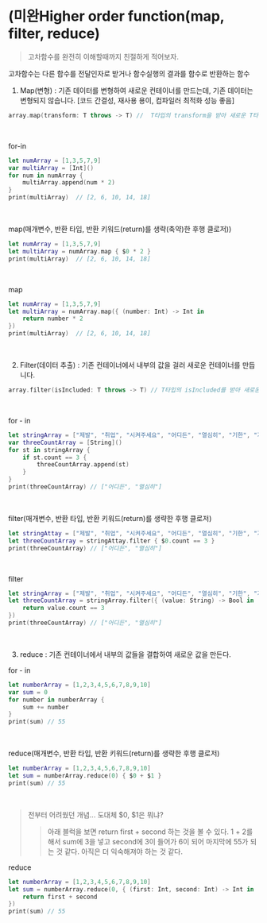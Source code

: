 # (미완Higher order function(map, filter, reduce)

> 고차함수를 완전히 이해할때까지 친절하게 적어보자.

고차함수는 다른 함수를 전달인자로 받거나 함수실행의 결과를 함수로 반환하는 함수

1. Map(변형) : 기존 데이터를 변형하여 새로운 컨테이너를 만드는데, 기존 데이터는 변형되지 않습니다. [코드 간결성, 재사용 용이, 컴파일러 최적화 성능 좋음]
```swift
array.map(transform: T throws -> T) //  T타입의 transform을 받아 새로운 T타입의 컨테이너를 생성
```
<br>
  
for-in
```swift
let numArray = [1,3,5,7,9]
var multiArray = [Int]()
for num in numArray {
    multiArray.append(num * 2)
}
print(multiArray)  // [2, 6, 10, 14, 18]
```
<br>

map(매개변수, 반환 타입, 반환 키워드(return)를 생략(축약)한 후행 클로저))
```swift
let numArray = [1,3,5,7,9]
let multiArray = numArray.map { $0 * 2 }
print(multiArray)  // [2, 6, 10, 14, 18]
```
<br>

map
```swift
let numArray = [1,3,5,7,9]
let multiArray = numArray.map({ (number: Int) -> Int in
    return number * 2
})
print(multiArray)  // [2, 6, 10, 14, 18]
```
<br>

2. Filter(데이터 추출) : 기존 컨테이너에서 내부의 값을 걸러 새로운 컨테이너를 만듭니다.

```swift
array.filter(isIncluded: T throws -> T) // T타입의 isIncluded를 받아 새로운 T형태의 컨테이너를 생성
```
<br>

for - in
```swift
let stringArray = ["제발", "취업", "시켜주세요", "어디든", "열심히", "기한", "지킬게요"]
var threeCountArray = [String]()
for st in stringArray {
    if st.count == 3 {
        threeCountArray.append(st)
    }
}
print(threeCountArray) // ["어디든", "열심히"]
```
<br>

filter(매개변수, 반환 타입, 반환 키워드(return)를 생략한 후행 클로저)
```swift
let stringAttay = ["제발", "취업", "시켜주세요", "어디든", "열심히", "기한", "지킬게요"]
let threeCountArray = stringAttay.filter { $0.count == 3 }
print(threeCountArray) // ["어디든", "열심히"]
```
<br>

filter
```swift
let stringArray = ["제발", "취업", "시켜주세요", "어디든", "열심히", "기한", "지킬게요"]
let threeCountArray = stringArray.filter({ (value: String) -> Bool in
    return value.count == 3
})
print(threeCountArray) // ["어디든", "열심히"]
```
<br>

3. reduce : 기존 컨테이너에서 내부의 값들을 결합하여 새로운 값을 만든다.

for - in
```swift
let numberArray = [1,2,3,4,5,6,7,8,9,10]
var sum = 0
for number in numberArray {
    sum += number
}
print(sum) // 55

```
<br>

reduce(매개변수, 반환 타입, 반환 키워드(return)를 생략한 후행 클로저)
```swift
let numberArray = [1,2,3,4,5,6,7,8,9,10]
let sum = numberArray.reduce(0) { $0 + $1 }
print(sum) // 55
```
<br>

> 전부터 어려웠던 개념... 도대체 $0, $1은 뭐냐?
>> 아래 블럭을 보면 return first + second 하는 것을 볼 수 있다.
>> 1 + 2를해서 sum에 3을 넣고 second에 3이 들어가 6이 되어 마지막에 55가 되는 것 같다. 아직은 더 익숙해져야 하는 것 같다. 

reduce
```swift
let numberArray = [1,2,3,4,5,6,7,8,9,10]
let sum = numberArray.reduce(0, { (first: Int, second: Int) -> Int in
    return first + second
})
print(sum) // 55
```

